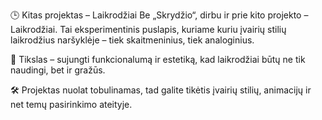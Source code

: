 🕒 Kitas projektas – Laikrodžiai
Be „Skrydžio“, dirbu ir prie kito projekto – Laikrodžiai.
Tai eksperimentinis puslapis, kuriame kuriu įvairių stilių laikrodžius naršyklėje – tiek skaitmeninius, tiek analoginius.

🎯 Tikslas – sujungti funkcionalumą ir estetiką, kad laikrodžiai būtų ne tik naudingi, bet ir gražūs.

🛠️ Projektas nuolat tobulinamas, tad galite tikėtis įvairių stilių, animacijų ir net temų pasirinkimo ateityje.

